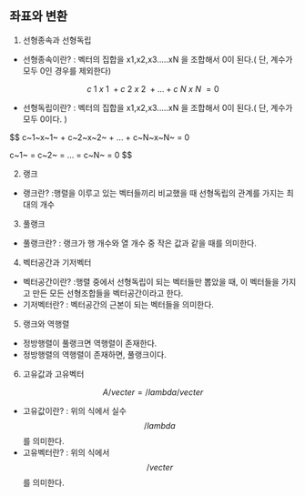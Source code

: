 ## 좌표와 변환

1. 선형종속과 선형독립
- 선형종속이란?
: 벡터의 집합을 x1,x2,x3.....xN 을 조합해서 0이 된다.( 단, 계수가 모두 0인 경우를 제외한다)

$$
c~1~x~1~ + c~2~x~2~ + ... + c~N~x~N~ = 0
$$

- 선형독립이란?
: 벡터의 집합을 x1,x2,x3.....xN 을 조합해서 0이 된다.( 단, 계수가 모두 0이다. )

$$
c~1~x~1~ + c~2~x~2~ + ... + c~N~x~N~ = 0

c~1~ = c~2~ = ... = c~N~ = 0
$$

2. 랭크
- 랭크란?
:행렬을 이루고 있는 벡터들끼리 비교했을 때 선형독립의 관계를 가지는 최대의 개수

3. 풀랭크
- 풀랭크란?
: 랭크가 행 개수와 열 개수 중 작은 값과 같을 때를 의미한다.

4. 벡터공간과 기저벡터
- 벡터공간이란?
:행렬 중에서 선형독립이 되는 벡터들만 뽑았을 때, 이 벡터들을 가지고 만든 모든 선형조합들을 벡터공간이라고 한다.
- 기저벡터란?
: 벡터공간의 근본이 되는 벡터들을 의미한다.

5. 랭크와 역행렬
- 정방행렬이 풀랭크면 역행렬이 존재한다.
- 정방행렬의 역행렬이 존재하면, 풀랭크이다.

6. 고유값과 고유벡터

$$
A/vecter = /lambda/vecter
$$

- 고유값이란?
: 위의 식에서 실수 $$/lambda $$ 를 의미한다.
- 고유벡터란?
: 위의 식에서 $$/vecter $$ 를 의미한다.
